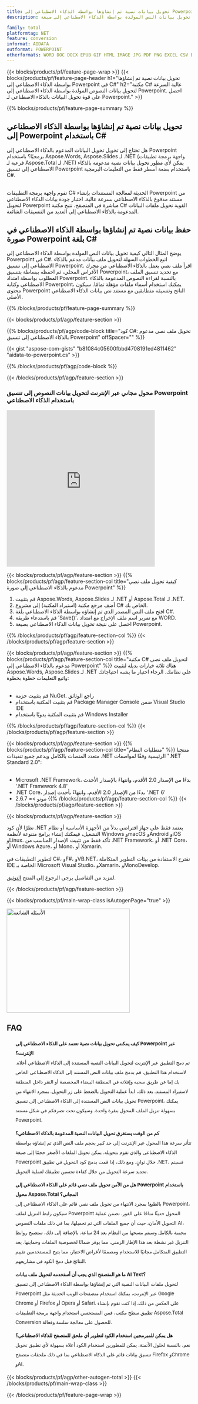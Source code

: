 ```yaml
---
title: تحويل بيانات نصية تم إنشاؤها بواسطة الذكاء الاصطناعي إلى Powerpoint C#
description: تحويل بيانات النص المولدة بواسطة الذكاء الاصطناعي إلى صيغة Powerpoint في كود C#. حفظ بيانات النص المولدة بواسطة الذكاء الاصطناعي بصيغة Powerpoint باستخدام C#.

family: total
platformtag: NET
feature: conversion
informat: AIDATA
outformat: POWERPOINT
otherformats: WORD DOC DOCX EPUB GIF HTML IMAGE JPG PDF PNG EXCEL CSV BMP EMF MD MHTML ODS SVG TIFF TSV XLS XLSB XLSM XLSX XLT XLTM XLTX POWERPOINT ODP POT POTM POTX PPS PPSM PPSX PPT PPTM PPTX
---
```

{{< blocks/products/pf/feature-page-wrap >}}
{{< blocks/products/pf/feature-page-header h1="تحويل بيانات نصية تم إنشاؤها بواسطة الذكاء الاصطناعي إلى Powerpoint في C#" h2="مكتبة C# عالية السرعة لتحويل بيانات النصوص المولدة بواسطة الذكاء الاصطناعي إلى Powerpoint. احصل على قوة تحويل البيانات بالذكاء الاصطناعي لـ Powerpoint." >}}

{{% blocks/products/pf/feature-page-summary %}}


<h2>تحويل بيانات نصية تم إنشاؤها بواسطة الذكاء الاصطناعي إلى Powerpoint باستخدام C#</h2>

هل تحتاج إلى تحويل تحويل البيانات المدعوم بالذكاء الاصطناعي إلى Powerpoint برمجيًا؟ باستخدام Aspose.Words, Aspose.Slides لـ .NET (واجهة برمجة تطبيقات فرعية لـ Aspose.Total لـ .NET) يمكن لأي مطور تحويل بيانات نصية مدعومة بالذكاء الاصطناعي إلى تنسيق Powerpoint باستخدام بضعة أسطر فقط من التعليمات البرمجية C#.<br /><br />

تقوم واجهة برمجة التطبيقات C# الحديثة لمعالجة المستندات بإنشاء Powerpoint من مستند مدفوع بالذكاء الاصطناعي بسرعة عالية. اختبار جودة بيانات الذكاء الاصطناعي لتحويل Powerpoint مباشرة في المتصفح. تتيح مكتبة C# القوية تحويل ملفات البيانات المدعومة بالذكاء الاصطناعي إلى العديد من التنسيقات الشائعة.

<h2>حفظ بيانات نصية تم إنشاؤها بواسطة الذكاء الاصطناعي في صورة Powerpoint بلغة C#</h2>

يوضح المثال التالي كيفية تحويل بيانات النص المولدة بواسطة الذكاء الاصطناعي إلى Powerpoint في C#. اتبع الخطوات السهلة لتحويل ملف بيانات مدعم بالذكاء الاصطناعي إلى تنسيق Powerpoint. اقرأ ملف نصي يعمل بالذكاء الاصطناعي من محرك الأقراص المحلي، ثم احفظه ببساطة بتنسيق Powerpoint، مع تحديد تنسيق الملف المطلوب بواسطة امتداد Powerpoint. بالنسبة لقراءة النصوص المدعومة بالذكاء الاصطناعي وكتابة Powerpoint، يمكنك استخدام أسماء ملفات مؤهلة تمامًا. سيكون محتوى Powerpoint الناتج وتنسيقه متطابقين مع مستند نص بيانات الذكاء الاصطناعي الأصلي.

{{% /blocks/products/pf/feature-page-summary %}}

{{< blocks/products/pf/agp/feature-section >}}

{{% blocks/products/pf/agp/code-block title="كود C#: تحويل ملف نصي مدعوم بالذكاء الاصطناعي إلى تنسيق Powerpoint" offSpacer="" %}}

{{< gist "aspose-com-gists" "b81084c05600fbbd4708191ed4811462" "aidata-to-powerpoint.cs" >}}

{{% /blocks/products/pf/agp/code-block %}}

{{< /blocks/products/pf/agp/feature-section >}}

<div class="container-fluid agp-content bg-white aboutfile box-1 vh100 section nopbtm">
<div class=container>
<div class=row>
<div class="demobox tc col-md-12 padding-0">

<h3>محول مجاني عبر الإنترنت لتحويل بيانات النصوص إلى تنسيق Powerpoint باستخدام الذكاء الاصطناعي</h3>

<iframe style="border: none; height: 426px;" scrolling="no" src="https://total-conversion-app-65z5r2lp.qa.k8s.dynabic.com/?to=powerpoint&from=txt" id="child-iframe" width="80%"></iframe>

</div></div>
</div></div>

{{< blocks/products/pf/agp/feature-section >}}
{{% blocks/products/pf/agp/feature-section-col title="كيفية تحويل ملف نصي مدعوم بالذكاء الاصطناعي إلى صورة Powerpoint" %}}

1. قم بتثبيت Aspose.Words, Aspose.Slides لـ .NET أو Aspose.Total لـ .NET.
1. أضف مرجع مكتبة (استيراد المكتبة) إلى مشروع C# الخاص بك.
1. افتح ملف النص المصدر الذي تم إنشاؤه بواسطة الذكاء الاصطناعي بلغة C#.
1. قم باستدعاء طريقة 'Save()'، مع تمرير اسم ملف الإخراج مع امتداد WORD.
1. احصل على نتيجة تحويل بيانات الذكاء الاصطناعي بصيغة Powerpoint.

{{% /blocks/products/pf/agp/feature-section-col %}}
{{< /blocks/products/pf/agp/feature-section >}}

{{< blocks/products/pf/agp/feature-section >}}
{{% blocks/products/pf/agp/feature-section-col title="مكتبة C# لتحويل ملف نصي مدعوم بالذكاء الاصطناعي إلى Powerpoint" %}}
هناك ثلاثة خيارات بديلة لتثبيت Aspose.Words, Aspose.Slides لـ .NET على نظامك. الرجاء اختيار ما يشبه احتياجاتك واتبع التعليمات خطوة بخطوة:<br /><br />

- قم بتثبيت حزمة NuGet. راجع الوثائق
- قم بتثبيت المكتبة باستخدام Package Manager Console ضمن Visual Studio IDE
- قم بتثبيت المكتبة يدويًا باستخدام Windows Installer

{{% /blocks/products/pf/agp/feature-section-col %}}
{{< /blocks/products/pf/agp/feature-section >}}

{{< blocks/products/pf/agp/feature-section >}}
{{% blocks/products/pf/agp/feature-section-col title="متطلبات النظام" %}}
منتجنا متعدد المنصات بالكامل ويدعم جميع تنفيذات .NET الرئيسية وفقًا لمواصفات ".NET Standard 2.0":<br /><br />

- Microsoft .NET Framework، بدءًا من الإصدار 2.0 الأقدم، وانتهاءً بالإصدار الأحدث '.NET Framework 4.8'
- .NET Core، بدءًا من الإصدار 2.0 الأقدم، وانتهاءً بأحدث إصدار '.NET 6'
- مونو >= 2.6.7
{{% /blocks/products/pf/agp/feature-section-col %}}
{{< /blocks/products/pf/agp/feature-section >}}

{{< blocks/products/pf/agp/feature-section >}}

نظرًا لأن كود .NET يعتمد فقط على جهاز افتراضي بدلاً من الأجهزة الأساسية أو نظام التشغيل، فيمكنك إنشاء برامج متنوعة لأنظمة Windows وmacOS وAndroid وiOS وLinux. تأكد فقط من تثبيت الإصدار المناسب من .NET Framework، أو .NET Core، أو Windows Azure، أو Mono، أو Xamarin.<br /><br />
لتطوير التطبيقات في C#، وF#، وVB.NET، نقترح الاستفادة من بيئات التطوير المتكاملة IDE الخاصة بـ Microsoft Visual Studio، وXamarin، وMonoDevelop.
<br /><br />
لمزيد من التفاصيل يرجى الرجوع إلى المنتج [التوثيق](https://docs.aspose.com/total/net/).

{{< /blocks/products/pf/agp/feature-section >}}


{{< blocks/products/pf/main-wrap-class isAutogenPage="true" >}}

<style>.howtolist li{margin-right: 0!important;line-height: 26px;position: relative;margin-bottom: 10px;font-size: 13px;list-style-type: none;}</style>
<div class="col-md-12 tl bg-gray-dark howtolist section">
  <a class="anchor" name="faqpage"></a>
  <div class="container tl dflex" itemscope="" itemtype="https://schema.org/FAQPage">
      <div class="col-md-4 howtosectiongfx">
          <img class="social-panel-hide-on-mobile" src="https://www.groupdocs.cloud/templates/brand/images/groupdocs/conversion/groupdocs_conversion-brand.png" alt="الأسئلة الشائعة" width="335" height="283">
      </div>
      <div class="howtosection col-md-8">
          <div>
              <h2>FAQ</h2>
              <ul>
                  <li itemscope="" itemprop="mainEntity" itemtype="https://schema.org/Question">
                      <div>
                          <span itemprop="name"><b>كيف يمكنني تحويل بيانات نصية تعتمد على الذكاء الاصطناعي إلى Powerpoint عبر الإنترنت؟</b></span>
                      </div>
                      <div itemscope="" itemprop="acceptedAnswer" itemtype="https://schema.org/Answer">
                          <span itemprop="text">تم دمج التطبيق عبر الإنترنت لتحويل البيانات النصية المستندة إلى الذكاء الاصطناعي أعلاه. لاستخدام هذا التطبيق، قم بدمج ملف بيانات النص المستند إلى الذكاء الاصطناعي الخاص بك إما عن طريق سحبه وإفلاته في المنطقة البيضاء المخصصة أو النقر داخل المنطقة لاستيراد المستند. بعد ذلك، ابدأ عملية التحويل بالضغط على زر التحويل. بمجرد الانتهاء من تحويل بيانات النص المستندة إلى الذكاء الاصطناعي إلى تنسيق Powerpoint، يمكنك بسهولة تنزيل الملف المحول بنقرة واحدة. وسيكون تحت تصرفكم في شكل مستند Powerpoint.</span>
                      </div>
                  </li>
                  <li itemscope="" itemprop="mainEntity" itemtype="https://schema.org/Question">
                      <div>
                          <span itemprop="name"><b>كم من الوقت يستغرق تحويل البيانات النصية المدعومة بالذكاء الاصطناعي؟</b></span>
                      </div>
                      <div itemscope="" itemprop="acceptedAnswer" itemtype="https://schema.org/Answer">
                          <span itemprop="text">تتأثر سرعة هذا المحول عبر الإنترنت إلى حد كبير بحجم ملف النص الذي تم إنشاؤه بواسطة الذكاء الاصطناعي والذي تقوم بتحويله. يمكن تحويل الملفات الأصغر حجمًا إلى صيغة Powerpoint خلال ثوانٍ. ومع ذلك، إذا قمت بدمج كود التحويل في تطبيق .NET، فسيتم تحديد سرعة التحويل من خلال كفاءة تحسين تطبيقك لعملية التحويل.</span>
                      </div>
                  </li>
                  <li itemscope="" itemprop="mainEntity" itemtype="https://schema.org/Question">
                      <div>
                          <span itemprop="name"><b>هل من الآمن تحويل ملف نصي قائم على الذكاء الاصطناعي إلى Powerpoint باستخدام محول Aspose.Total المجاني؟</b></span>
                      </div>
                      <div itemscope="" itemprop="acceptedAnswer" itemtype="https://schema.org/Answer">
                          <span itemprop="text">بالطبع! بمجرد الانتهاء من تحويل ملف نصي قائم على الذكاء الاصطناعي إلى Powerpoint، سيكون رابط التنزيل لملف Powerpoint المحول حديثًا متاحًا على الفور. تضمن عملية التحويل الأمان، حيث أن جميع الملفات التي تم تحميلها، بما في ذلك ملفات النصوص AI، محمية بالكامل وسيتم مسحها من النظام بعد 24 ساعة. بالإضافة إلى ذلك، ستصبح روابط التنزيل غير نشطة بعد هذا الإطار الزمني، مما يوفر ضمانًا لخصوصية الملفات وحمايتها. يعد التطبيق المتكامل مجانيًا للاستخدام ومصممًا لأغراض الاختبار، مما يتيح للمستخدمين تقييم النتائج قبل دمج الكود في مشاريعهم.</span>
                      </div>
                  </li>                 
                  <li itemscope="" itemprop="mainEntity" itemtype="https://schema.org/Question">
                      <div>
                          <span itemprop="name"><b>ما هو المتصفح الذي يجب أن أستخدمه لتحويل ملف بيانات AI Text؟</b></span>
                      </div>
                      <div itemscope="" itemprop="acceptedAnswer" itemtype="https://schema.org/Answer">
                          <span itemprop="text">لتحويل ملفات البيانات النصية التي تم إنشاؤها بواسطة الذكاء الاصطناعي إلى تنسيق Powerpoint عبر الإنترنت، يمكنك استخدام متصفحات الويب الحديثة مثل Google Chrome أو Firefox أو Opera أو Safari. على العكس من ذلك، إذا كنت تقوم بإنشاء تطبيق سطح مكتب، فمن المستحسن استخدام واجهة برمجة التطبيقات Aspose.Total Conversion للحصول على معالجة سلسة وفعالة.</span>
                      </div>
                  </li>
		 <li itemscope="" itemprop="mainEntity" itemtype="https://schema.org/Question">
                      <div>
                          <span itemprop="name"><b>هل يمكن للمبرمجين استخدام الكود لتطوير أي ملحق للمتصفح للذكاء الاصطناعي؟</b></span>
                      </div>
                      <div itemscope="" itemprop="acceptedAnswer" itemtype="https://schema.org/Answer">
                          <span itemprop="text">نعم، بالنسبة لحلول الأتمتة، يمكن للمطورين استخدام الكود أعلاه بسهولة لأي تطبيق تحويل تنسيق بيانات قائم على الذكاء الاصطناعي بما في ذلك ملحقات متصفح Firefox وChrome وAI.</span>
                      </div>
                  </li>
              </ul>
          </div>
      </div>
  </div>

{{< blocks/products/pf/agp/other-autogen-total >}}
{{< /blocks/products/pf/main-wrap-class >}}

{{< /blocks/products/pf/feature-page-wrap >}}